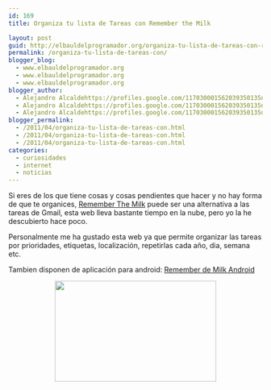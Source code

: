```yaml
---
id: 169
title: Organiza tu lista de Tareas con Remember the Milk

layout: post
guid: http://elbauldelprogramador.org/organiza-tu-lista-de-tareas-con-remember-the-milk/
permalink: /organiza-tu-lista-de-tareas-con/
blogger_blog:
  - www.elbauldelprogramador.org
  - www.elbauldelprogramador.org
  - www.elbauldelprogramador.org
blogger_author:
  - Alejandro Alcaldehttps://profiles.google.com/117030001562039350135noreply@blogger.com
  - Alejandro Alcaldehttps://profiles.google.com/117030001562039350135noreply@blogger.com
  - Alejandro Alcaldehttps://profiles.google.com/117030001562039350135noreply@blogger.com
blogger_permalink:
  - /2011/04/organiza-tu-lista-de-tareas-con.html
  - /2011/04/organiza-tu-lista-de-tareas-con.html
  - /2011/04/organiza-tu-lista-de-tareas-con.html
categories:
  - curiosidades
  - internet
  - noticias
---
```

<div class="iconews">
</div>

Si eres de los que tiene cosas y cosas pendientes que hacer y no hay forma de que te organices, [Remember The Milk][1] puede ser una alternativa a las tareas de Gmail, esta web lleva bastante tiempo en la nube, pero yo la he descubierto hace poco.  
  
<!--more-->

Personalmente me ha gustado esta web ya que permite organizar las tareas por prioridades, etiquetas, localización, repetirlas cada año, dia, semana etc. 

Tambien disponen de aplicación para android: [Remember de Milk Android][2]

<div class="separator" style="clear: both; text-align: center;">
  <a href="http://2.bp.blogspot.com/-8j9hDAVSaE4/TaQV05eYOzI/AAAAAAAAAas/7uOEbPjFXBw/s1600/Screenshot-1.png" imageanchor="1" style="margin-left:1em; margin-right:1em"><img border="0" height="200" width="320" src="http://2.bp.blogspot.com/-8j9hDAVSaE4/TaQV05eYOzI/AAAAAAAAAas/7uOEbPjFXBw/s320/Screenshot-1.png" /></a>
</div>



 [1]: https://www.rememberthemilk.com
 [2]: https://market.android.com/details?id=com.rememberthemilk.MobileRTM&feature=search_result